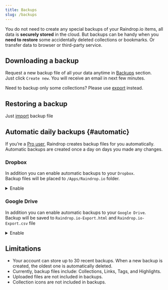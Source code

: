 ```yaml
---
title: Backups
slug: /backups
---
```


You do not need to create any special backups of your Raindrop.io items, all data is **securely stored** in the cloud.
But backups can be handy when you **need to restore** some accidentally deleted collections or bookmarks.
Or transfer data to browser or third-party service.

## Downloading a backup
Request a new backup file of all your data anytime in [Backups](https://app.raindrop.io/settings/backups) section.   
Just click `Create new`. You will receive an email in next few minutes.

Need to backup only some collections? Please use [export](../export/index.md) instead.

## Restoring a backup
Just [import](../../getting-started/import.md) backup file

## Automatic daily backups {#automatic}
If you’re a [Pro user](../../billing/premium-features.md), Raindrop creates backup files for you automatically.
Automatic backups are created once a day on days you made any changes.


### Dropbox
In addition you can enable automatic backups to your `Dropbox`.   
Backup files will be placed to `/Apps/Raindrop.io` folder.

<details><summary>
Enable
</summary>

1. Visit [settings page](https://app.raindrop.io/settings/backups)
2. Turn on/off particular account in `Cloud backup` section
3. Shortly after first backup will be made

</details>

### Google Drive
In addition you can enable automatic backups to your `Google Drive`.   
Backup will be saved to `Raindrop.io-Export.html` and `Raindrop.io-Export.csv` file

<details><summary>
Enable
</summary>

1. Visit [settings page](https://app.raindrop.io/settings/backups)
2. Turn on/off particular account in `Cloud backup` section
3. Shortly after first backup will be made

</details>

## Limitations
- Your account can store up to 30 recent backups. When a new backup is created, the oldest one is automatically deleted.
- Currently, backup files include: Collections, Links, Tags, and Highlights.
- Uploaded files are not included in backups.
- Collection icons are not included in backups.